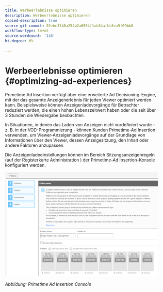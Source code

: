 ```yaml
---
title: Werbeerlebnisse optimieren
description: Werbeerlebnisse optimieren
copied-description: true
source-git-commit: 02ebc3548a254b2a6554f1ab34afbb3ea5f09bb8
workflow-type: tm+mt
source-wordcount: '148'
ht-degree: 0%

---
```


# Werbeerlebnisse optimieren {#optimizing-ad-experiences}

Primetime Ad Insertion verfügt über eine erweiterte Ad Decisioning-Engine, mit der das gesamte Anzeigenerlebnis für jeden Viewer optimiert werden kann. Beispielsweise können Anzeigenladevorgänge für Betrachter reduziert werden, die einen hohen Lebenszeitwert haben oder die seit über 3 Stunden die Wiedergabe beobachten.

In Situationen, in denen das Laden von Anzeigen nicht vordefiniert wurde - z. B. in der VOD-Programmierung - können Kunden Primetime-Ad Insertion verwenden, um Viewer-Anzeigenladevorgänge auf der Grundlage von Informationen über den Viewer, dessen Anzeigesitzung, den Inhalt oder andere Faktoren anzupassen.

Die Anzeigenladeeinstellungen können im Bereich Sitzungsanzeigenregeln (auf der Registerkarte Administration ) der Primetime-Ad Insertion-Konsole konfiguriert werden.

![Konfigurieren von Anzeigenladeeinstellungen im Bereich Sitzungsanzeigenregeln der Ad Insertion-Konsole](/help/primetime-ad-insertion/assets/ad-insertion-console.png)

*Abbildung: Primetime Ad Insertion Console*
